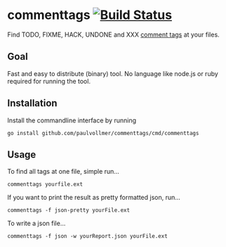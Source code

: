 # commenttags [![Build Status](https://travis-ci.org/paulvollmer/commenttags.svg?branch=master)](https://travis-ci.org/paulvollmer/commenttags)

Find TODO, FIXME, HACK, UNDONE and XXX [comment tags](https://en.wikipedia.org/wiki/Comment_(computer_programming)#Tags) at your files.

## Goal
Fast and easy to distribute (binary) tool. No language like node.js or ruby required for running the tool.

## Installation

Install the commandline interface by running
```
go install github.com/paulvollmer/commenttags/cmd/commenttags
```

## Usage

To find all tags at one file, simple run...
```
commenttags yourfile.ext
```

If you want to print the result as pretty formatted json, run...
```
commenttags -f json-pretty yourFile.ext
```

To write a json file...
```
commenttags -f json -w yourReport.json yourFile.ext
```
